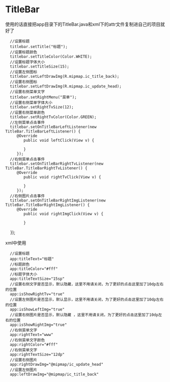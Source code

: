# TitleBar
使用的话直接把app目录下的TitleBar.java和xml下的attr文件复制进自己的项目就好了

      //设置标题
      titlebar.setTitle("标题"); 
      //设置标题颜色
      titlebar.setTitleColor(Color.WHITE); 
      //设置标题字体大小
      titlebar.setTitleSize(15); 
      //设置左侧图标
      titlebar.setLeftDrawImg(R.mipmap.ic_title_back); 
      //设置右侧图标
      titlebar.setLeftDrawImg(R.mipmap.ic_update_head); 
      //设置右侧菜单文字
      titlebar.setRightMenu("菜单"); 
      //设置右侧菜单字体大小
      titlebar.setRightTvSize(12);  
      //设置右侧菜单颜色
      titlebar.setRightTvColor(Color.GREEN);
      //左侧菜单点击事件
      titlebar.setOnTitleBarLeftListener(new TitleBar.TitleBarLeftListener() {
         @Override
            public void leftClick(View v) {
              
            }
         });
      //右侧菜单点击事件
      titlebar.setOnTitleBarRightTvListener(new TitleBar.TitleBarRightTvListener() {
         @Override
            public void rightTvClick(View v) {
               
            }
         });
      //右侧图片点击事件
      titlebar.setOnTitleBarRightImgListener(new TitleBar.TitleBarRightImgListener() {
         @Override
            public void rightImgClick(View v) {
               
            }
         });
        
        
xml中使用
        
        
      //设置标题
      app:titleText="标题"
      //标题颜色
      app:titleColor="#fff"
      //标题字体大小
      app:titleTextSize="15sp"
      //设置右侧文字是否显示，默认隐藏，这里不用请关闭，为了更好的点击这里加了10dp左右的位置
      app:isShowRightTv="true"
      //设置左侧图片是否显示，默认显示，这里不用请关闭，为了更好的点击这里加了10dp左右的位置
      app:isShowLeftImg="true"
      //设置右侧图片是否显示，默认隐藏 ，这里不用请关闭，为了更好的点击这里加了10dp左右的位置
      app:isShowRightImg="true"
      //右侧菜单文字
      app:rightText="www"
      //右侧菜单文字颜色
      app:rightColor="#fff"
      //右侧菜单文字
      app:rightTextSize="12dp"
      //设置右侧图片        
      app:rightDrawImg="@mipmap/ic_update_head"
      //设置左侧图片
      app:leftDrawImg="@mipmap/ic_title_back"         

